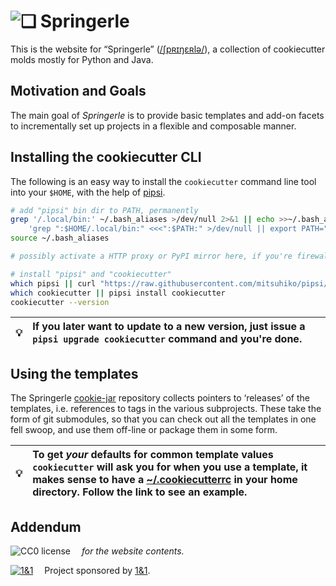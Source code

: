 # ![❏](https://raw.github.com/Springerle/springerle.github.io/master/static/img/logo-64.png) Springerle

This is the website for “Springerle” ([/ʃpʀɪŋɛʀlə/](https://translate.google.com/#de/de/Springerle)),
a collection of cookiecutter molds mostly for Python and Java.

## Motivation and Goals

The main goal of *Springerle* is to provide basic templates and add-on facets to incrementally set up projects in a flexible and composable manner.


## Installing the cookiecutter CLI

The following is an easy way to install the `cookiecutter` command line tool into your `$HOME`,
with the help of [pipsi](https://github.com/mitsuhiko/pipsi).

```sh
# add "pipsi" bin dir to PATH, permanently
grep '/.local/bin:' ~/.bash_aliases >/dev/null 2>&1 || echo >>~/.bash_aliases \
    'grep ":$HOME/.local/bin:" <<<":$PATH:" >/dev/null || export PATH="$HOME/.local/bin:$PATH"'
source ~/.bash_aliases

# possibly activate a HTTP proxy or PyPI mirror here, if you're firewalled

# install "pipsi" and "cookiecutter"
which pipsi || curl "https://raw.githubusercontent.com/mitsuhiko/pipsi/master/get-pipsi.py" | python
which cookiecutter || pipsi install cookiecutter
cookiecutter --version
```
:bulb: | If you later want to update to a new version, just issue a `pipsi upgrade cookiecutter` command and you're done.
---- | :----


## Using the templates

The Springerle [cookie-jar](https://github.com/Springerle/cookie-jar) repository collects pointers
to ‘releases’ of the templates, i.e. references to tags in the various subprojects.
These take the form of git submodules, so that you can check out all the templates in one fell swoop,
and use them off-line or package them in some form.
 
:bulb: | To get *your* defaults for common template values `cookiecutter` will ask you for when you use a template, it makes sense to have a [~/.cookiecutterrc](https://github.com/jhermann/ruby-slippers/blob/master/home/.cookiecutterrc) in your home directory. Follow the link to see an example.
---- | :----


## Addendum

![CC0 license](http://img.shields.io/badge/license-CC0-red.svg)  *for the website contents.*

[![1&1](https://raw.githubusercontent.com/1and1/1and1.github.io/master/images/1and1-logo-42.png)](https://github.com/1and1)  Project sponsored by [1&1](https://github.com/1and1).

